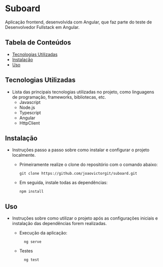 # Suboard

Aplicação frontend, desenvolvida com Angular, que faz parte do teste de Desenvolvedor Fullstack em Angular.

## Tabela de Conteúdos

- [Tecnologias Utilizadas](https://chat.openai.com/c/420175f8-6699-4ca1-8222-5d57874f6ad0#tecnologias-utilizadas)
- [Instalação](https://chat.openai.com/c/420175f8-6699-4ca1-8222-5d57874f6ad0#instala%C3%A7%C3%A3o)
- [Uso](https://chat.openai.com/c/420175f8-6699-4ca1-8222-5d57874f6ad0#uso)

## Tecnologias Utilizadas

- Lista das principais tecnologias utilizadas no projeto, como linguagens de programação, frameworks, bibliotecas, etc.
  - Javascript
  - Node.js
  - Typescript
  - Angular
  - HttpClient

## Instalação

- Instruções passo a passo sobre como instalar e configurar o projeto localmente.

  - Primeiramente realize o clone do repositório com o comando abaixo:

        git clone https://github.com/joaovictorgit/suboard.git

  - Em seguida, instale todas as dependências:

        npm install

## Uso

- Instruções sobre como utilizar o projeto após as configurações iniciais e instalação das dependências forem realizadas.

  - Execução da aplicação:

          ng serve

  - Testes

          ng test
